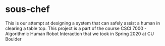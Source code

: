 # sous-chef
This is our attempt at designing a system that can safely assist a human in clearing a table top. This project is a part of the course CSCI 7000 - Algorithmic Human Robot Interaction that we took in Spring 2020 at CU Boulder
